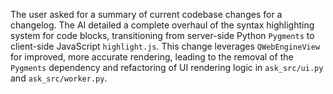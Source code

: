 The user asked for a summary of current codebase changes for a changelog. The AI detailed a complete overhaul of the syntax highlighting system for code blocks, transitioning from server-side Python `Pygments` to client-side JavaScript `highlight.js`. This change leverages `QWebEngineView` for improved, more accurate rendering, leading to the removal of the `Pygments` dependency and refactoring of UI rendering logic in `ask_src/ui.py` and `ask_src/worker.py`.